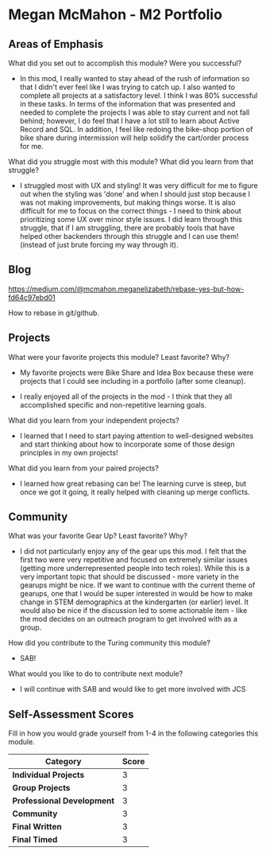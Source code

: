 # Megan McMahon - M2 Portfolio

## Areas of Emphasis

What did you set out to accomplish this module? Were you successful?

* In this mod, I really wanted to stay ahead of the rush of information so that I didn't ever feel like I was trying to catch up.  I also wanted to complete all projects at a satisfactory level.  I think I was 80% successful in these tasks.  In terms of the information that was presented and needed to complete the projects I was able to stay current and not fall behind; however, I do feel that I have a lot still to learn about Active Record and SQL.  In addition, I feel like redoing the bike-shop portion of bike share during intermission will help solidify the cart/order process for me.

What did you struggle most with this module? What did you learn from that struggle?

* I struggled most with UX and styling!  It was very difficult for me to figure out when the styling was 'done' and when I should just stop because I was not making improvements, but making things worse.  It is also difficult for me to focus on the correct things - I need to think about prioritizing some UX over minor style issues.  I did learn through this struggle, that if I am struggling, there are probably tools that have helped other backenders through this struggle and I can use them! (instead of just brute forcing my way through it).

## Blog

https://medium.com/@mcmahon.meganelizabeth/rebase-yes-but-how-fd64c97ebd01

How to rebase in git/github.

## Projects

What were your favorite projects this module? Least favorite? Why?

* My favorite projects were Bike Share and Idea Box because these were projects that I could see including in a portfolio (after some cleanup).

* I really enjoyed all of the projects in the mod - I think that they all accomplished specific and non-repetitive learning goals.

What did you learn from your independent projects?

* I learned that I need to start paying attention to well-designed websites and start thinking about how to incorporate some of those design principles in my own projects!

What did you learn from your paired projects?

* I learned how great rebasing can be!  The learning curve is steep, but once we got it going, it really helped with cleaning up merge conflicts.

## Community

What was your favorite Gear Up? Least favorite? Why?

* I did not particularly enjoy any of the gear ups this mod.  I felt that the first two were very repetitive and focused on extremely similar issues (getting more underrepresented people into tech roles).  While this is a very important topic that should be discussed - more variety in the gearups might be nice.  If we want to continue with the current theme of gearups, one that I would be super interested in would be how to make change in STEM demographics at the kindergarten (or earlier) level.  It would also be nice if the discussion led to some actionable item - like the mod decides on an outreach program to get involved with as a group.

How did you contribute to the Turing community this module?

* SAB!

What would you like to do to contribute next module?

* I will continue with SAB and would like to get more involved with JCS

## Self-Assessment Scores

Fill in how you would grade yourself from 1-4 in the following categories this module.

| Category                     | Score |
| -----------------------------| ----- |
| **Individual Projects**      |   3   |
| **Group Projects**           |   3   |
| **Professional Development** |   3   |
| **Community**                |   3   |
| **Final Written**            |   3   |
| **Final Timed**              |   3   |
